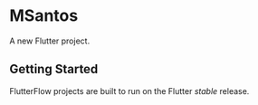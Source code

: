 # MSantos

A new Flutter project.

## Getting Started

FlutterFlow projects are built to run on the Flutter _stable_ release.
